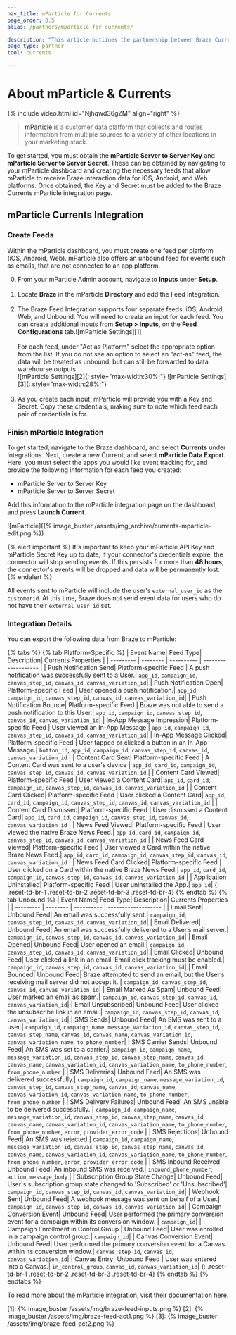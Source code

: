```yaml
---
nav_title: mParticle for Currents
page_order: 0.5
alias: /partners/mparticle_for_currents/

description: "This article outlines the partnership between Braze Currents and mParticle, a customer data platform that collects and routes information between sources in your marketing stack."
page_type: partner
tool: currents

---
```


# About mParticle & Currents

{% include video.html id="Njhqwd36gZM" align="right" %}

> [mParticle](https://www.mparticle.com) is a customer data platform that collects and routes information from multiple sources to a variety of other locations in your marketing stack.

To get started, you must obtain the __mParticle Server to Server Key__ and __mParticle Server to Server Secret__. These can be obtained by navigating to your mParticle dashboard and creating the necessary feeds that allow mParticle to receive Braze interaction data for iOS, Android, and Web platforms. Once obtained, the Key and Secret must be added to the Braze Currents mParticle integration page. 

## mParticle Currents Integration 
### Create Feeds

Within the mParticle dashboard, you must create one feed per platform (iOS, Android, Web). mParticle also offers an unbound feed for events such as emails, that are not connected to an app platform.  

0. From your mParticle Admin account, navigate to __Inputs__ under __Setup__.<br><br>
1. Locate __Braze__ in the mParticle __Directory__ and add the Feed Integration.<br><br>
2. The Braze Feed Integration supports four separate feeds: iOS, Android, Web, and Unbound. You will need to create an input for each feed. You can create additional inputs from __Setup > Inputs__, on the __Feed Configurations__ tab.![mParticle Settings][1]<br><br>For each feed, under "Act as Platform" select the appropriate option from the list. If you do not see an option to select an "act-as" feed, the data will be treated as unbound, but can still be forwarded to data warehourse outputs.<br>![mParticle Settings][2]{: style="max-width:30%;"}  ![mParticle Settings][3]{: style="max-width:28%;"}<br><br>
3. As you create each input, mParticle will provide you with a Key and Secret. Copy these credentials, making sure to note which feed each pair of credentials is for.

### Finish mParticle Integration
To get started, navigate to the Braze dashboard, and select __Currents__ under Integrations. Next, create a new Current, and select __mParticle Data Export__. Here, you must select the apps you would like event tracking for, and provide the following information for each feed you created:

-   mParticle Server to Server Key
-   mParticle Server to Server Secret

Add this information to the mParticle integration page on the dashboard, and press __Launch Current__.

![mParticle]({% image_buster /assets/img_archive/currents-mparticle-edit.png %})

{% alert important %}
It's important to keep your mParticle API Key and mParticle Secret Key up to date; if your connector's credentials expire, the connector will stop sending events. If this persists for more than **48 hours**, the connector's events will be dropped and data will be permanently lost.
{% endalert %}

All events sent to mParticle will include the user's `external_user_id` as the `customerid`. At this time, Braze does not send event data for users who do not have their `external_user_id` set.

### Integration Details

You can export the following data from Braze to mParticle:

{% tabs %}
{% tab Platform-Specific %}
| Event Name| Feed Type| Description| Currents Properties |
| --------- | -------- | ---------- | ------------------- |
| Push Notification Send| Platform-specific Feed | A push notification was successfully sent to a User.| `app_id`, `campaign_id`, `canvas_step_id`, `canvas_id`, `canvas_variation_id`|
| Push Notification Open| Platform-specific Feed | User opened a push notification.| `app_id`, `campaign_id`, `canvas_step_id`, `canvas_id`, `canvas_variation_id`|
| Push Notification Bounce| Platform-specific Feed | Braze was not able to send a push notification to this User.| `app_id`, `campaign_id`, `canvas_step_id`, `canvas_id`, `canvas_variation_id`|
| In-App Message Impression| Platform-specific Feed | User viewed an In-App Message.| `app_id`, `campaign_id`, `canvas_step_id`, `canvas_id`, `canvas_variation_id`|
| In-App Message Clicked| Platform-specific Feed | User tapped or clicked a button in an In-App Message.| `button_id`, `app_id`, `campaign_id`, `canvas_step_id`, `canvas_id`, `canvas_variation_id` |
| Content Card Sent| Platform-specific Feed | A Content Card was sent to a user's device                                                | `app_id`, `card_id`, `campaign_id`, `canvas_step_id`, `canvas_id`, `canvas_variation_id`  |
| Content Card Viewed| Platform-specific Feed | User viewed a Content Card| `app_id`, `card_id`, `campaign_id`, `canvas_step_id`, `canvas_id`, `canvas_variation_id`  |
| Content Card Clicked| Platform-specific Feed | User clicked a Content Card| `app_id`, `card_id`, `campaign_id`, `canvas_step_id`, `canvas_id`, `canvas_variation_id`  |
| Content Card Dismissed| Platform-specific Feed | User dismissed a Content Card| `app_id`, `card_id`, `campaign_id`, `canvas_step_id`, `canvas_id`, `canvas_variation_id`  |
| News Feed Viewed| Platform-specific Feed | User viewed the native Braze News Feed.| `app_id`, `card_id`, `campaign_id`, `canvas_step_id`, `canvas_id`, `canvas_variation_id`  |
| News Feed Card Viewed| Platform-specific Feed | User viewed a Card within the native Braze News Feed.| `app_id`, `card_id`, `campaign_id`, `canvas_step_id`, `canvas_id`, `canvas_variation_id`  |
| News Feed Card Clicked| Platform-specific Feed | User clicked on a Card within the native Braze News Feed.| `app_id`, `card_id`, `campaign_id`, `canvas_step_id`, `canvas_id`, `canvas_variation_id`  |
| Application Uninstalled| Platform-specific Feed | User uninstalled the App.| `app_id`|
{: .reset-td-br-1 .reset-td-br-2 .reset-td-br-3  .reset-td-br-4}
{% endtab %}
{% tab Unbound %}
| Event Name| Feed Type| Description| Currents Properties |
| --------- | -------- | ---------- | ------------------- |
| Email Sent| Unbound Feed| An email was successfully sent.| `campaign_id`, `canvas_step_id`, `canvas_id`, `canvas_variation_id`|
| Email Delivered| Unbound Feed| An email was successfully delivered to a User’s mail server.| `campaign_id`, `canvas_step_id`, `canvas_id`, `canvas_variation_id`|
| Email Opened| Unbound Feed| User opened an email.| `campaign_id`, `canvas_step_id`, `canvas_id`, `canvas_variation_id`|
| Email Clicked| Unbound Feed| User clicked a link in an email. Email click tracking must be enabled.| `campaign_id`, `canvas_step_id`, `canvas_id`, `canvas_variation_id`|
| Email Bounced| Unbound Feed| Braze attempted to send an email, but the User’s receiving mail server did not accept it. | `campaign_id`, `canvas_step_id`, `canvas_id`, `canvas_variation_id`|
| Email Marked As Spam| Unbound Feed| User marked an email as spam.| `campaign_id`, `canvas_step_id`, `canvas_id`, `canvas_variation_id`|
| Email Unsubscribed| Unbound Feed| User clicked the unsubscribe link in an email.| `campaign_id`, `canvas_step_id`, `canvas_id`, `canvas_variation_id`|
| SMS Sends| Unbound Feed| An SMS was sent to a user.| `campaign_id`, `campaign_name`, `message_variation_id`, `canvas_step_id`, `canvas_step_name`, `canvas_id`, `canvas_name`, `canvas_variation_id`, `canvas_variation_name`, `to_phone_number`|
| SMS Carrier Sends| Unbound Feed| An SMS was set to a carrier.| `campaign_id`, `campaign_name`, `message_variation_id`, `canvas_step_id`, `canvas_step_name`, `canvas_id`, `canvas_name`, `canvas_variation_id`, `canvas_variation_name`, `to_phone_number`, `from_phone_number` |
| SMS Deliveries| Unbound Feed| An SMS was delivered successfully.| `campaign_id`, `campaign_name`, `message_variation_id`, `canvas_step_id`, `canvas_step_name`, `canvas_id`, `canvas_name`, `canvas_variation_id`, `canvas_variation_name`, `to_phone_number`, `from_phone_number` |
| SMS Delivery Failures| Unbound Feed| An SMS unable to be delivered successfully.                                               | `campaign_id`, `campaign_name`, `message_variation_id`, `canvas_step_id`, `canvas_step_name`, `canvas_id`, `canvas_name`, `canvas_variation_id`, `canvas_variation_name`, `to_phone_number`, `from_phone_number`, `error`, `provider_error_code` |
| SMS Rejections| Unbound Feed| An SMS was rejected.| `campaign_id`, `campaign_name`, `message_variation_id`, `canvas_step_id`, `canvas_step_name`, `canvas_id`, `canvas_name`, `canvas_variation_id`, `canvas_variation_name`, `to_phone_number`, `from_phone_number`, `error`, `provider_error_code` |
| SMS Inbound Received| Unbound Feed| An inbound SMS was received.| `inbound_phone_number`, `action`, `message_body` |
| Subscription Group State Change| Unbound Feed| User's subscription group state changed to 'Subscribed' or 'Unsubscribed'| `campaign_id`, `canvas_step_id`, `canvas_id`, `canvas_variation_id`|
| Webhook Sent| Unbound Feed| A webhook message was sent on behalf of a User.| `campaign_id`, `canvas_step_id`, `canvas_id`, `canvas_variation_id`|
| Campaign Conversion Event| Unbound Feed| User performed the primary conversion event for a campaign within its conversion window.  | `campaign_id`|
| Campaign Enrollment in Control Group | Unbound Feed| User was enrolled in a campaign control group.| `campaign_id`|
| Canvas Conversion Event| Unbound Feed| User performed the primary conversion event for a Canvas within its conversion window.| `canvas_step_id`, `canvas_id`, `canvas_variation_id`|
| Canvas Entry| Unbound Feed | User was entered into a Canvas.| `in_control_group`, `canvas_id`, `canvas_variation_id`|
{: .reset-td-br-1 .reset-td-br-2 .reset-td-br-3  .reset-td-br-4}
{% endtab %}
{% endtabs %}

To read more about the mParticle integration, visit their documentation [here](http://docs.mparticle.com/integrations/braze/feed).

[1]: {% image_buster /assets/img/braze-feed-inputs.png %}
[2]: {% image_buster /assets/img/braze-feed-act1.png %}
[3]: {% image_buster /assets/img/braze-feed-act2.png %}
